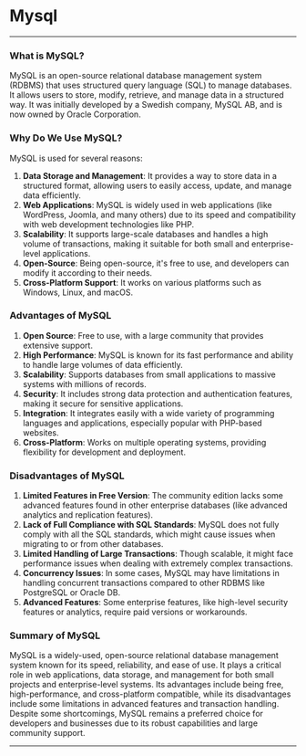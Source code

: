 # Mysql 

---

### What is MySQL?

MySQL is an open-source relational database management system (RDBMS) that uses structured query language (SQL) to manage databases. It allows users to store, modify, retrieve, and manage data in a structured way. It was initially developed by a Swedish company, MySQL AB, and is now owned by Oracle Corporation.

### Why Do We Use MySQL?

MySQL is used for several reasons:

1. **Data Storage and Management**: It provides a way to store data in a structured format, allowing users to easily access, update, and manage data efficiently.
2. **Web Applications**: MySQL is widely used in web applications (like WordPress, Joomla, and many others) due to its speed and compatibility with web development technologies like PHP.
3. **Scalability**: It supports large-scale databases and handles a high volume of transactions, making it suitable for both small and enterprise-level applications.
4. **Open-Source**: Being open-source, it's free to use, and developers can modify it according to their needs.
5. **Cross-Platform Support**: It works on various platforms such as Windows, Linux, and macOS.

### Advantages of MySQL

1. **Open Source**: Free to use, with a large community that provides extensive support.
2. **High Performance**: MySQL is known for its fast performance and ability to handle large volumes of data efficiently.
3. **Scalability**: Supports databases from small applications to massive systems with millions of records.
4. **Security**: It includes strong data protection and authentication features, making it secure for sensitive applications.
5. **Integration**: It integrates easily with a wide variety of programming languages and applications, especially popular with PHP-based websites.
6. **Cross-Platform**: Works on multiple operating systems, providing flexibility for development and deployment.

### Disadvantages of MySQL

1. **Limited Features in Free Version**: The community edition lacks some advanced features found in other enterprise databases (like advanced analytics and replication features).
2. **Lack of Full Compliance with SQL Standards**: MySQL does not fully comply with all the SQL standards, which might cause issues when migrating to or from other databases.
3. **Limited Handling of Large Transactions**: Though scalable, it might face performance issues when dealing with extremely complex transactions.
4. **Concurrency Issues**: In some cases, MySQL may have limitations in handling concurrent transactions compared to other RDBMS like PostgreSQL or Oracle DB.
5. **Advanced Features**: Some enterprise features, like high-level security features or analytics, require paid versions or workarounds.

### Summary of MySQL

MySQL is a widely-used, open-source relational database management system known for its speed, reliability, and ease of use. It plays a critical role in web applications, data storage, and management for both small projects and enterprise-level systems. Its advantages include being free, high-performance, and cross-platform compatible, while its disadvantages include some limitations in advanced features and transaction handling. Despite some shortcomings, MySQL remains a preferred choice for developers and businesses due to its robust capabilities and large community support.

---